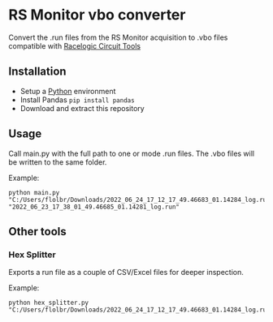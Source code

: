 # RS Monitor vbo converter

Convert the .run files from the RS Monitor acquisition to .vbo files compatible with [Racelogic Circuit Tools](https://www.vboxmotorsport.co.uk/index.php/en/circuit-tools)

## Installation
- Setup a [Python](https://www.python.org/) environment
- Install Pandas `pip install pandas`
- Download and extract this repository

## Usage
Call main.py with the full path to one or mode .run files. The .vbo files will be written to the same folder.

Example:
```shell
python main.py "C:/Users/flolbr/Downloads/2022_06_24_17_12_17_49.46683_01.14284_log.run" "2022_06_23_17_38_01_49.46685_01.14281_log.run"
```

## Other tools

### Hex Splitter

Exports a run file as a couple of CSV/Excel files for deeper inspection.

Example:
```shell
python hex_splitter.py "C:/Users/flolbr/Downloads/2022_06_24_17_12_17_49.46683_01.14284_log.run"
```
